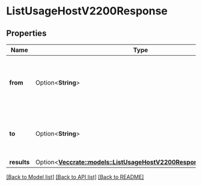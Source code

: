 # ListUsageHostV2200Response

## Properties

Name | Type | Description | Notes
------------ | ------------- | ------------- | -------------
**from** | Option<**String**> | The calculated starting time (exclusive) used internally. | [optional]
**to** | Option<**String**> | The calculated ending time (exclusive) used internally. | [optional]
**results** | Option<[**Vec<crate::models::ListUsageHostV2200ResponseResultsInner>**](list_usage_host_v2_200_response_results_inner.md)> |  | [optional]

[[Back to Model list]](../README.md#documentation-for-models) [[Back to API list]](../README.md#documentation-for-api-endpoints) [[Back to README]](../README.md)


